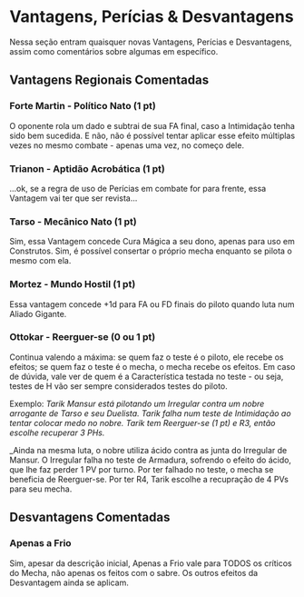 # Vantagens, Perícias & Desvantagens

Nessa seção entram quaisquer novas Vantagens, Perícias e Desvantagens, assim como comentários sobre algumas em específico.

## Vantagens Regionais Comentadas

### Forte Martin - Político Nato (1 pt)

O oponente rola um dado e subtrai de sua FA final, caso a Intimidação tenha sido bem sucedida. E não, não é possível tentar aplicar esse efeito múltiplas vezes no mesmo combate - apenas uma vez, no começo dele.

### Trianon - Aptidão Acrobática (1 pt)

...ok, se a regra de uso de Perícias em combate for para frente, essa Vantagem vai ter que ser revista...

### Tarso - Mecânico Nato (1 pt)

Sim, essa Vantagem concede Cura Mágica a seu dono, apenas para uso em Construtos. Sim, é possível consertar o próprio mecha enquanto se pilota o mesmo com ela.

### Mortez - Mundo Hostil (1 pt)

Essa vantagem concede +1d para FA ou FD finais do piloto quando luta num Aliado Gigante.

### Ottokar - Reerguer-se (0 ou 1 pt)

Continua valendo a máxima: se quem faz o teste é o piloto, ele recebe os efeitos; se quem faz o teste é o mecha, o mecha recebe os efeitos. Em caso de dúvida, vale ver de quem é a Característica testada no teste - ou seja, testes de H vão ser sempre considerados testes do piloto.

Exemplo: _Tarik Mansur está pilotando um Irregular contra um nobre arrogante de Tarso e seu Duelista. Tarik falha num teste de Intimidação ao tentar colocar medo no nobre. Tarik tem Reerguer-se (1 pt) e R3, então escolhe recuperar 3 PHs._

_Ainda na mesma luta, o nobre utiliza ácido contra as junta do Irregular de Mansur. O Irregular falha no teste de Armadura, sofrendo o efeito do ácido, que lhe faz perder 1 PV por turno. Por ter falhado no teste, o mecha se beneficia de Reerguer-se. Por ter R4, Tarik escolhe a recupração de 4 PVs para seu mecha.

## Desvantagens Comentadas

### Apenas a Frio

Sim, apesar da descrição inicial, Apenas a Frio vale para TODOS os críticos do Mecha, não apenas os feitos com o sabre. Os outros efeitos da Desvantagem ainda se aplicam.
